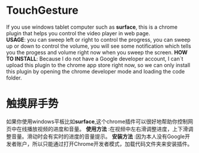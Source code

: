 # TouchGesture
If you use windows tablet computer such as **surface**, this is a chrome plugin that helps you control the video player in web page.  
**USAGE**: you can sweep left or right to control the progress, you can sweep up or down to control the volume, you will see some notification which tells you the progess and volume right now when you sweep the screen.
**HOW TO INSTALL**: Because I do not have a Google developer account, I can`t upload this plugin to the chrome app store right now, so we can only install this plugin by opening the chrome developer mode and loading the code folder.

# 触摸屏手势
如果你使用windows平板比如**surface**,这个chrome插件可以很好地帮助你控制网页中在线播放视频的进度和音量。
**使用方法** :在视频中左右滑调整进度，上下滑调整音量。滑动时会有实时的进度的音量提示。
**安装方法** :因为本人没有Google开发者账户，所以只能通过打开Chrome开发者模式，加载代码文件夹来安装插件。